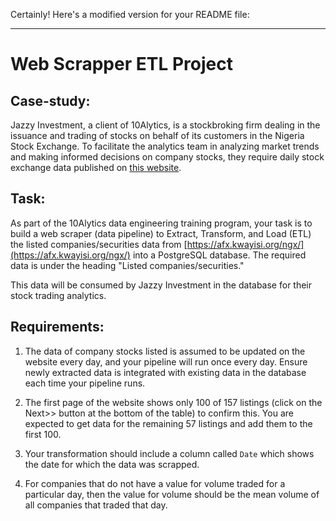 Certainly! Here's a modified version for your README file:

---

# Web Scrapper ETL Project

## Case-study:

Jazzy Investment, a client of 10Alytics, is a stockbroking firm dealing in the issuance and trading of stocks on behalf of its customers in the Nigeria Stock Exchange. To facilitate the analytics team in analyzing market trends and making informed decisions on company stocks, they require daily stock exchange data published on [this website](https://afx.kwayisi.org/ngx/).

## Task:

As part of the 10Alytics data engineering training program, your task is to build a web scraper (data pipeline) to Extract, Transform, and Load (ETL) the listed companies/securities data from [https://afx.kwayisi.org/ngx/](https://afx.kwayisi.org/ngx/) into a PostgreSQL database. The required data is under the heading "Listed companies/securities."

This data will be consumed by Jazzy Investment in the database for their stock trading analytics.

## Requirements:

1. The data of company stocks listed is assumed to be updated on the website every day, and your pipeline will run once every day. Ensure newly extracted data is integrated with existing data in the database each time your pipeline runs.

2. The first page of the website shows only 100 of 157 listings (click on the Next>> button at the bottom of the table) to confirm this. You are expected to get data for the remaining 57 listings and add them to the first 100.

3. Your transformation should include a column called `Date` which shows the date for which the data was scrapped.

4. For companies that do not have a value for volume traded for a particular day, then the value for volume should be the mean volume of all companies that traded that day.
